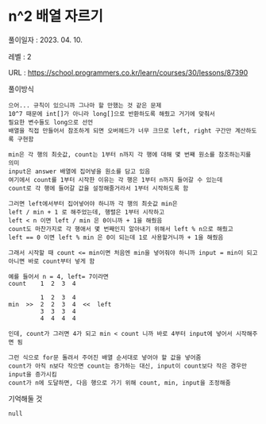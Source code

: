 # n^2 배열 자르기
풀이일자 : 2023. 04. 10.  
    
레벨 : 2    

URL : https://school.programmers.co.kr/learn/courses/30/lessons/87390

풀이방식

    으어... 규칙이 있으니까 그나마 할 만했는 것 같은 문제
    10^7 때문에 int[]가 아니라 long[]으로 반환하도록 해줬고 거기에 맞춰서
    필요한 변수들도 long으로 선언
    배열을 직접 만들어서 참조하게 되면 오버헤드가 너무 크므로 left, right 구간만 계산하도록 구현함

    min은 각 행의 최솟값, count는 1부터 n까지 각 행에 대해 몇 번째 원소를 참조하는지를 의미
    input은 answer 배열에 집어넣을 원소를 담고 있음
    여기에서 count를 1부터 시작한 이유는 각 행은 1부터 n까지 들어갈 수 있는데
    count로 각 행에 들어갈 값을 설정해줄거라서 1부터 시작하도록 함

    그러면 left에서부터 집어넣어야 하니까 각 행의 최솟값 min은
    left / min + 1 로 해주었는데, 행렬은 1부터 시작하고
    left < n 이면 left / min 은 0이니까 + 1을 해줬음
    count도 마찬가지로 각 행애서 몇 번째인지 알아내기 위해서 left % n으로 해줬고
    left == 0 이면 left % min 은 0이 되는데 1로 사용할거니까 + 1을 해줬음

    그래서 시작할 때 count <= min이면 처음엔 min을 넣어줘야 하니까 input = min이 되고
    아니면 바로 count부터 넣게 함

    예를 들어서 n = 4, left= 7이라면
    count    1  2  3  4

             1  2  3  4
    min  >>  2  2  3  4  <<  left
             3  3  3  4
             4  4  4  4

    인데, count가 그러면 4가 되고 min < count 니까 바로 4부터 input에 넣어서 시작해주면 됨

    그런 식으로 for문 돌려서 주어진 배열 순서대로 넣어야 할 값을 넣어줌
    count가 아직 n보다 작으면 count는 증가하는 대신, input이 count보다 작은 경우만 input을 증가시킴
    count가 n에 도달하면, 다음 행으로 가기 위해 count, min, input을 조정해줌


기억해둘 것  
    
    null